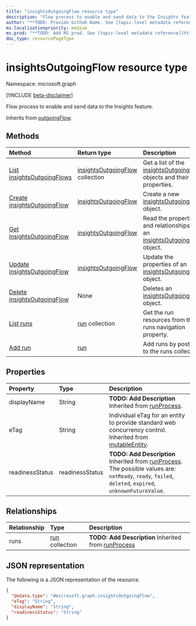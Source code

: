 ```yaml
---
title: "insightsOutgoingFlow resource type"
description: "Flow process to enable and send data to the Insights feature."
author: "**TODO: Provide Github Name. See [topic-level metadata reference](https://msgo.azurewebsites.net/add/document/guidelines/metadata.html#topic-level-metadata)**"
ms.localizationpriority: medium
ms.prod: "**TODO: Add MS prod. See [topic-level metadata reference](https://msgo.azurewebsites.net/add/document/guidelines/metadata.html#topic-level-metadata)**"
doc_type: resourcePageType
---
```


# insightsOutgoingFlow resource type

Namespace: microsoft.graph

[!INCLUDE [beta-disclaimer](../../includes/beta-disclaimer.md)]

Flow process to enable and send data to the Insights feature.


Inherits from [outgoingFlow](../resources/outgoingflow.md).

## Methods
|Method|Return type|Description|
|:---|:---|:---|
|[List insightsOutgoingFlows](../api/insightsoutgoingflow-list.md)|[insightsOutgoingFlow](../resources/insightsoutgoingflow.md) collection|Get a list of the [insightsOutgoingFlow](../resources/insightsoutgoingflow.md) objects and their properties.|
|[Create insightsOutgoingFlow](../api/industrydatahub-post-insightsoutgoingflow.md)|[insightsOutgoingFlow](../resources/insightsoutgoingflow.md)|Create a new [insightsOutgoingFlow](../resources/insightsoutgoingflow.md) object.|
|[Get insightsOutgoingFlow](../api/insightsoutgoingflow-get.md)|[insightsOutgoingFlow](../resources/insightsoutgoingflow.md)|Read the properties and relationships of an [insightsOutgoingFlow](../resources/insightsoutgoingflow.md) object.|
|[Update insightsOutgoingFlow](../api/insightsoutgoingflow-update.md)|[insightsOutgoingFlow](../resources/insightsoutgoingflow.md)|Update the properties of an [insightsOutgoingFlow](../resources/insightsoutgoingflow.md) object.|
|[Delete insightsOutgoingFlow](../api/insightsoutgoingflow-delete.md)|None|Deletes an [insightsOutgoingFlow](../resources/insightsoutgoingflow.md) object.|
|[List runs](../api/insightsoutgoingflow-list-runs.md)|[run](../resources/run.md) collection|Get the run resources from the runs navigation property.|
|[Add run](../api/insightsoutgoingflow-post-runs.md)|[run](../resources/run.md)|Add runs by posting to the runs collection.|

## Properties
|Property|Type|Description|
|:---|:---|:---|
|displayName|String|**TODO: Add Description** Inherited from [runProcess](../resources/runprocess.md).|
|eTag|String|Individual eTag for an entity to provide standard web concurrency control. Inherited from [mutableEntity](../resources/mutableentity.md).|
|readinessStatus|readinessStatus|**TODO: Add Description** Inherited from [runProcess](../resources/runprocess.md). The possible values are: `notReady`, `ready`, `failed`, `deleted`, `expired`, `unknownFutureValue`.|

## Relationships
|Relationship|Type|Description|
|:---|:---|:---|
|runs|[run](../resources/run.md) collection|**TODO: Add Description** Inherited from [runProcess](../resources/runprocess.md)|

## JSON representation
The following is a JSON representation of the resource.
<!-- {
  "blockType": "resource",
  "keyProperty": "id",
  "@odata.type": "microsoft.graph.insightsOutgoingFlow",
  "baseType": "microsoft.industryData.outgoingFlow",
  "openType": false
}
-->
``` json
{
  "@odata.type": "#microsoft.graph.insightsOutgoingFlow",
  "eTag": "String",
  "displayName": "String",
  "readinessStatus": "String"
}
```

